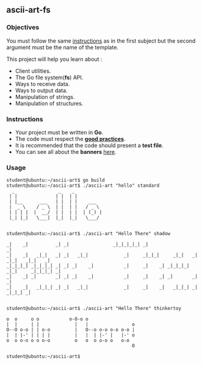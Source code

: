 ## ascii-art-fs

### Objectives

You must follow the same [instructions](https://github.com/01-edu/public/blob/master/subjects/ascii-art/ascii-art.en.md) as in the first subject but the second argument must be the name of the template.

This project will help you learn about :

- Client utilities.
- The Go file system(**fs**) API.
- Ways to receive data.
- Ways to output data.
- Manipulation of strings.
- Manipulation of structures.

### Instructions

- Your project must be written in **Go**.
- The code must respect the [**good practices**](https://github.com/01-edu/public/blob/master/subjects/good-practices.en.md).
- It is recommended that the code should present a **test file**.
- You can see all about the **banners** [here](https://github.com/01-edu/public/tree/master/subjects/ascii-art/ascii-art.en.md).

### Usage

```console
student@ubuntu:~/ascii-art$ go build
student@ubuntu:~/ascii-art$ ./ascii-art "hello" standard
  _                _    _           
 | |              | |  | |          
 | |__      ___   | |  | |    ___   
 |  _ \    / _ \  | |  | |   / _ \  
 | | | |  |  __/  | |  | |  | (_) | 
 |_| |_|   \___|  |_|  |_|   \___/  
                                    
                                    
student@ubuntu:~/ascii-art$ ./ascii-art "Hello There" shadow
                                                                                         
_|    _|          _| _|                _|_|_|_|_| _|                                  _| 
_|    _|   _|_|   _| _|   _|_|             _|     _|_|_|     _|_|   _|  _|_|   _|_|   _| 
_|_|_|_| _|_|_|_| _| _| _|    _|           _|     _|    _| _|_|_|_| _|_|     _|_|_|_| _| 
_|    _| _|       _| _| _|    _|           _|     _|    _| _|       _|       _|          
_|    _|   _|_|_| _| _|   _|_|             _|     _|    _|   _|_|_| _|         _|_|_| _| 
                                                                                         
                                                                                         
student@ubuntu:~/ascii-art$ ./ascii-art "Hello There" thinkertoy
                                                
o  o     o o           o-O-o o                  
|  |     | |             |   |                o 
O--O o-o | | o-o         |   O--o o-o o-o o-o | 
|  | |-' | | | |         |   |  | |-' |   |-' o 
o  o o-o o o o-o         o   o  o o-o o   o-o   
                                              O 
                                                
student@ubuntu:~/ascii-art$
```
